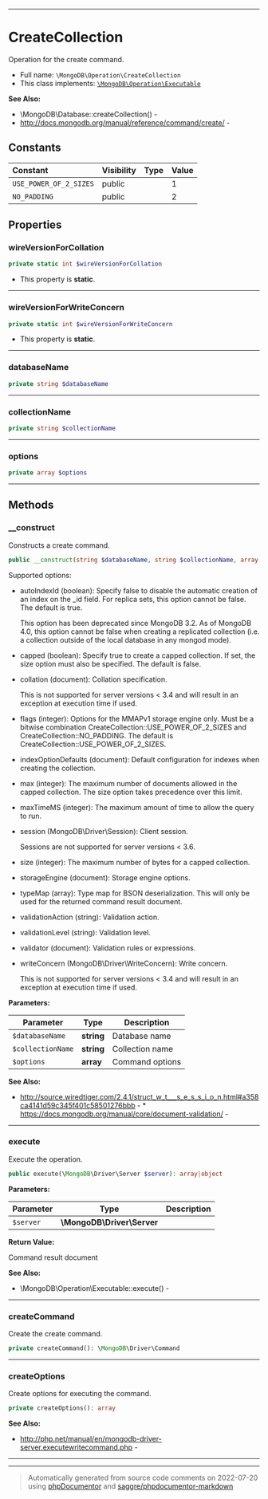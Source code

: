 ***

# CreateCollection

Operation for the create command.



* Full name: `\MongoDB\Operation\CreateCollection`
* This class implements:
[`\MongoDB\Operation\Executable`](./Executable.md)

**See Also:**

* \MongoDB\Database::createCollection() - 
* http://docs.mongodb.org/manual/reference/command/create/ - 


## Constants

| Constant | Visibility | Type | Value |
|:---------|:-----------|:-----|:------|
|`USE_POWER_OF_2_SIZES`|public| |1|
|`NO_PADDING`|public| |2|

## Properties


### wireVersionForCollation



```php
private static int $wireVersionForCollation
```



* This property is **static**.


***

### wireVersionForWriteConcern



```php
private static int $wireVersionForWriteConcern
```



* This property is **static**.


***

### databaseName



```php
private string $databaseName
```






***

### collectionName



```php
private string $collectionName
```






***

### options



```php
private array $options
```






***

## Methods


### __construct

Constructs a create command.

```php
public __construct(string $databaseName, string $collectionName, array $options = []): mixed
```

Supported options:

* autoIndexId (boolean): Specify false to disable the automatic creation
  of an index on the _id field. For replica sets, this option cannot be
  false. The default is true.

  This option has been deprecated since MongoDB 3.2. As of MongoDB 4.0,
  this option cannot be false when creating a replicated collection
  (i.e. a collection outside of the local database in any mongod mode).

* capped (boolean): Specify true to create a capped collection. If set,
  the size option must also be specified. The default is false.

* collation (document): Collation specification.

  This is not supported for server versions < 3.4 and will result in an
  exception at execution time if used.

* flags (integer): Options for the MMAPv1 storage engine only. Must be a
  bitwise combination CreateCollection::USE_POWER_OF_2_SIZES and
  CreateCollection::NO_PADDING. The default is
  CreateCollection::USE_POWER_OF_2_SIZES.

* indexOptionDefaults (document): Default configuration for indexes when
  creating the collection.

* max (integer): The maximum number of documents allowed in the capped
  collection. The size option takes precedence over this limit.

* maxTimeMS (integer): The maximum amount of time to allow the query to
  run.

* session (MongoDB\Driver\Session): Client session.

  Sessions are not supported for server versions < 3.6.

* size (integer): The maximum number of bytes for a capped collection.

* storageEngine (document): Storage engine options.

* typeMap (array): Type map for BSON deserialization. This will only be
  used for the returned command result document.

* validationAction (string): Validation action.

* validationLevel (string): Validation level.

* validator (document): Validation rules or expressions.

* writeConcern (MongoDB\Driver\WriteConcern): Write concern.

  This is not supported for server versions < 3.4 and will result in an
  exception at execution time if used.






**Parameters:**

| Parameter | Type | Description |
|-----------|------|-------------|
| `$databaseName` | **string** | Database name |
| `$collectionName` | **string** | Collection name |
| `$options` | **array** | Command options |



**See Also:**

* http://source.wiredtiger.com/2.4.1/struct_w_t___s_e_s_s_i_o_n.html#a358ca4141d59c345f401c58501276bbb - * https://docs.mongodb.org/manual/core/document-validation/ - 

***

### execute

Execute the operation.

```php
public execute(\MongoDB\Driver\Server $server): array|object
```








**Parameters:**

| Parameter | Type | Description |
|-----------|------|-------------|
| `$server` | **\MongoDB\Driver\Server** |  |


**Return Value:**

Command result document


**See Also:**

* \MongoDB\Operation\Executable::execute() - 

***

### createCommand

Create the create command.

```php
private createCommand(): \MongoDB\Driver\Command
```











***

### createOptions

Create options for executing the command.

```php
private createOptions(): array
```










**See Also:**

* http://php.net/manual/en/mongodb-driver-server.executewritecommand.php - 

***


***
> Automatically generated from source code comments on 2022-07-20 using [phpDocumentor](http://www.phpdoc.org/) and [saggre/phpdocumentor-markdown](https://github.com/Saggre/phpDocumentor-markdown)

